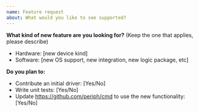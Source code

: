 ```yaml
---
name: Feature request
about: What would you like to see supported?
---
```


**What kind of new feature are you looking for?**
(Keep the one that applies, please describe)
- Hardware: [new device kind]
- Software: [new OS support, new integration, new logic package, etc]

**Do you plan to:**
- Contribute an initial driver: [Yes/No]
- Write unit tests: [Yes/No]
- Update https://github.com/periph/cmd to use the new functionality: [Yes/No]
